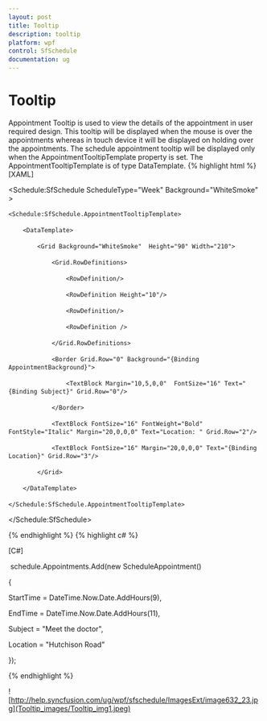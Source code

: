 ```yaml
---
layout: post
title: Tooltip
description: tooltip
platform: wpf
control: SfSchedule
documentation: ug
---
```


# Tooltip

Appointment Tooltip is used to view the details of the appointment in user required design. This tooltip will be displayed when the mouse is over the appointments whereas in touch device it will be displayed on holding over the appointments. The schedule appointment tooltip will be displayed only when the AppointmentTooltipTemplate property is set. The AppointmentTooltipTemplate is of type DataTemplate.
{% highlight html %}
[XAML]



<Schedule:SfSchedule ScheduleType="Week" Background="WhiteSmoke" >

    <Schedule:SfSchedule.AppointmentTooltipTemplate>

        <DataTemplate>

            <Grid Background="WhiteSmoke"  Height="90" Width="210">

                <Grid.RowDefinitions>

                    <RowDefinition/>

                    <RowDefinition Height="10"/>

                    <RowDefinition/>

                    <RowDefinition />

                </Grid.RowDefinitions>

                <Border Grid.Row="0" Background="{Binding AppointmentBackground}">

                    <TextBlock Margin="10,5,0,0"  FontSize="16" Text="{Binding Subject}" Grid.Row="0"/>

                </Border>

                <TextBlock FontSize="16" FontWeight="Bold" FontStyle="Italic" Margin="20,0,0,0" Text="Location: " Grid.Row="2"/>

                <TextBlock FontSize="16" Margin="20,0,0,0" Text="{Binding Location}" Grid.Row="3"/>

            </Grid>

        </DataTemplate>

    </Schedule:SfSchedule.AppointmentTooltipTemplate>

</Schedule:SfSchedule>


{% endhighlight  %}
{% highlight c# %}


[C#]

 schedule.Appointments.Add(new ScheduleAppointment()

{

StartTime = DateTime.Now.Date.AddHours(9),

EndTime = DateTime.Now.Date.AddHours(11),

Subject = "Meet the doctor",

Location = "Hutchison Road"

});

{% endhighlight  %}

![http://help.syncfusion.com/ug/wpf/sfschedule/ImagesExt/image632_23.jpg](Tooltip_images/Tooltip_img1.jpeg)



